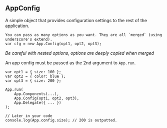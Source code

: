 ## AppConfig

A simple object that provides configuration settings to the rest of the application.

```
You can pass as many options as you want. They are all `merged` (using underscore's extend).
var cfg = new App.Config(opt1, opt2, opt3);
```
*Be careful with nested options, options are deeply copied when merged*

An app config must be passed as the 2nd argument to `App.run`.

```
var opt1 = { size: 100 };
var opt2 = { color: blue };
var opt3 = { size: 200 };

App.run(
    App.Components(...),
    App.Config(opt1, opt2, opt3),
    App.Delegate({ ... })
);

// Later in your code
console.log(App.config.size); // 200 is outputted.
```
